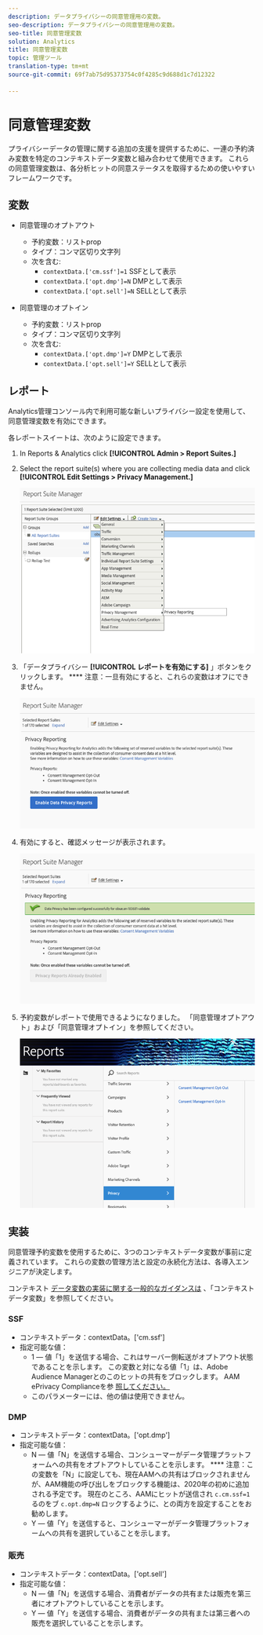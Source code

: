 ```yaml
---
description: データプライバシーの同意管理用の変数。
seo-description: データプライバシーの同意管理用の変数。
seo-title: 同意管理変数
solution: Analytics
title: 同意管理変数
topic: 管理ツール
translation-type: tm+mt
source-git-commit: 69f7ab75d95373754c0f4285c9d688d1c7d12322

---
```



# 同意管理変数

プライバシーデータの管理に関する追加の支援を提供するために、一連の予約済み変数を特定のコンテキストデータ変数と組み合わせて使用できます。
これらの同意管理変数は、各分析ヒットの同意ステータスを取得するための使いやすいフレームワークです。

## 変数

* 同意管理のオプトアウト
   * 予約変数：リストprop
   * タイプ：コンマ区切り文字列
   * 次を含む:
      * `contextData.['cm.ssf']=1` SSFとして表示
      * `contextData.['opt.dmp']=N` DMPとして表示
      * `contextData.['opt.sell']=N` SELLとして表示

* 同意管理のオプトイン
   * 予約変数：リストprop
   * タイプ：コンマ区切り文字列
   * 次を含む:
      * `contextData.['opt.dmp']=Y` DMPとして表示
      * `contextData.['opt.sell']=Y` SELLとして表示

## レポート

Analytics管理コンソール内で利用可能な新しいプライバシー設定を使用して、同意管理変数を有効にできます。

各レポートスイートは、次のように設定できます。
1. In Reports &amp; Analytics click **[!UICONTROL Admin &gt; Report Suites.]**
1. Select the report suite(s) where you are collecting media data and click **[!UICONTROL Edit Settings &gt; Privacy Management.]**

   ![](assets/rsm-privacy-select.png)

1. 「データプライバシー **[!UICONTROL レポートを有効にする]** 」ボタンをクリックします。 **** 注意：一旦有効にすると、これらの変数はオフにできません。

   ![](assets/rsm-privacy-enable.png)

1. 有効にすると、確認メッセージが表示されます。

   ![](assets/rsm-privacy-config.png)

1. 予約変数がレポートで使用できるようになりました。  「同意管理オプトアウト」および「同意管理オプトイン」を参照してください。

   ![](assets/rsm-privacy-reports.png)

## 実装

同意管理予約変数を使用するために、3つのコンテキストデータ変数が事前に定義されています。  これらの変数の管理方法と設定の永続化方法は、各導入エンジニアが決定します。

コンテキスト [データ変数の実装に関する一般的なガイダンスは](https://docs.adobe.com/help/en/analytics/implementation/javascript-implementation/variables-analytics-reporting/context-data-variables.html) 、「コンテキストデータ変数」を参照してください。

### SSF

* コンテキストデータ：contextData。['cm.ssf']
* 指定可能な値：
   * 1 — 値「1」を送信する場合、これはサーバー側転送がオプトアウト状態であることを示します。 この変数と対になる値「1」は、Adobe Audience Managerとのこのヒットの共有をブロックします。 AAM ePrivacy Complianceを参 [照してください。](https://docs.adobe.com/help/en/analytics/integration/audience-analytics/audience-analytics-workflow/ssf-gdpr.html)
   * このパラメーターには、他の値は使用できません。

### DMP

* コンテキストデータ：contextData。['opt.dmp']
* 指定可能な値：
   * N — 値「N」を送信する場合、コンシューマーがデータ管理プラットフォームへの共有をオプトアウトしていることを示します。 **** 注意：この変数を「N」に設定しても、現在AAMへの共有はブロックされませんが、AAM機能の呼び出しをブロックする機能は、2020年の初めに追加される予定です。 現在のところ、AAMにヒットが送信され `c.cm.ssf=1` るのをブ `c.opt.dmp=N` ロックするように、との両方を設定することをお勧めします。
   * Y — 値「Y」を送信すると、コンシューマーがデータ管理プラットフォームへの共有を選択していることを示します。

### 販売

* コンテキストデータ：contextData。['opt.sell']
* 指定可能な値：
   * N — 値「N」を送信する場合、消費者がデータの共有または販売を第三者にオプトアウトしていることを示します。
   * Y — 値「Y」を送信する場合、消費者がデータの共有または第三者への販売を選択していることを示します。

